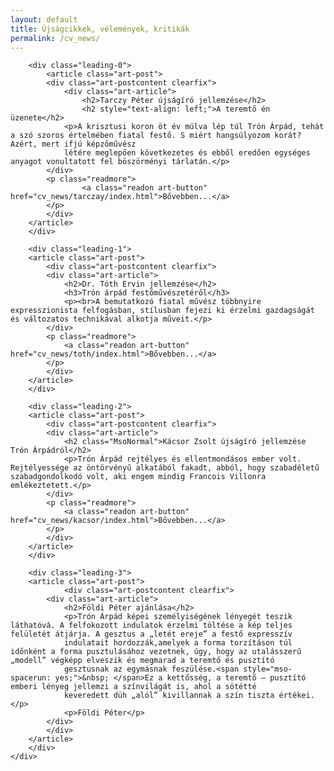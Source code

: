 ```yaml
---
layout: default
title: Újságcikkek, vélemények, kritikák
permalink: /cv_news/
---
```


<div class="art-layout-cell art-content">
    <article class="art-post art-messages" style="display: none;">
	<div class="art-postcontent clearfix">
	    <div id="system-message-container"></div>
	</div>
    </article>
    <div class="blog">
	<div class="items-leading">

	    <div class="leading-0">
	        <article class="art-post">
		    <div class="art-postcontent clearfix">
		        <div class="art-article">
		    	    <h2>Tarczy Péter újságíró jellemzése</h2>
		    	    <h2 style="text-align: left;">A teremtő én üzenete</h2>
			    <p>A krisztusi koron öt év múlva lép túl Trón Árpád, tehát a szó szoros értelmében fiatal festő. S miért hangsúlyozom korát? Azért, mert ifjú képzőművész 
				létére meglepően következetes és ebből eredően egységes anyagot vonultatott fel böszörményi tárlatán.</p>
			</div>
			<p class="readmore">
		    	    <a class="readon art-button" href="cv_news/tarczay/index.html">Bővebben...</a>
			</p>
		    </div>
		</article>
	    </div>

	    <div class="leading-1">
		<article class="art-post">
		    <div class="art-postcontent clearfix">
			<div class="art-article">
			    <h2>Dr. Tóth Ervin jellemzése</h2>
			    <h3>Trón árpád festőművészetéről</h3>
			    <p><br>A bemutatkozó fiatal művész többnyire expresszionista felfogásban, stílusban fejezi ki érzelmi gazdagságát és változatos technikával alkotja műveit.</p>
			</div>
			<p class="readmore">
			    <a class="readon art-button" href="cv_news/toth/index.html">Bővebben...</a>
			</p>
		    </div>
		</article>
	    </div>

	    <div class="leading-2">
		<article class="art-post">
		    <div class="art-postcontent clearfix">
			<div class="art-article">
			    <h2 class="MsoNormal">Kácsor Zsolt újságíró jellemzése Trón Árpádról</h2>
			    <p>Trón Árpád rejtélyes és ellentmondásos ember volt. Rejtélyessége az öntörvényű alkatából fakadt, abból, hogy szabadéletű szabadgondolkodó volt, aki engem mindig Francois Villonra emlékeztetett.</p>
			</div>
			<p class="readmore">
			    <a class="readon art-button" href="cv_news/kacsor/index.html">Bővebben...</a>
			</p>
		    </div>
		</article>
	    </div>

	    <div class="leading-3">
		<article class="art-post">
	    	    <div class="art-postcontent clearfix">
			<div class="art-article">
			    <h2>Földi Péter ajánlása</h2>
			    <p>Trón Árpád képei személyiségének lényegét teszik láthatóvá. A felfokozott indulatok érzelmi töltése a kép teljes felületét átjárja. A gesztus a „letét ereje” a festő expresszív 
				indulatait hordozzák,amelyek a forma torzításon túl időnként a forma pusztulásához vezetnek, úgy, hogy az utalásszerű „modell” végképp elveszik és megmarad a teremtő és pusztító 
				gesztusnak az egymásnak feszülése.<span style="mso-spacerun: yes;">&nbsp; </span>Ez a kettősség, a teremtő – pusztító emberi lényeg jellemzi a színvilágát is, ahol a sötétté 
				keveredett düh „alól” kivillannak a szín tiszta értékei.</p>
			    <p>Földi Péter</p>
			</div>
		    </div>
		</article>        
	    </div>
    </div>
</div>


